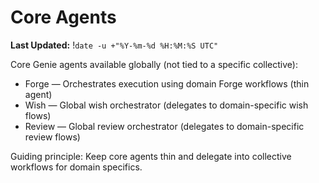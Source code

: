 # Core Agents
**Last Updated:** !`date -u +"%Y-%m-%d %H:%M:%S UTC"`

Core Genie agents available globally (not tied to a specific collective):

- Forge — Orchestrates execution using domain Forge workflows (thin agent)
- Wish — Global wish orchestrator (delegates to domain-specific wish flows)
- Review — Global review orchestrator (delegates to domain-specific review flows)

Guiding principle: Keep core agents thin and delegate into collective workflows for domain specifics.


